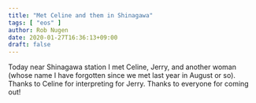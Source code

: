 ```yaml
---
title: "Met Celine and them in Shinagawa"
tags: [ "eos" ]
author: Rob Nugen
date: 2020-01-27T16:36:13+09:00
draft: false
---
```


Today near Shinagawa station I met Celine, Jerry, and another woman
(whose name I have forgotten since we met last year in August or so).
Thanks to Celine for interpreting for Jerry.  Thanks to everyone for
coming out!
